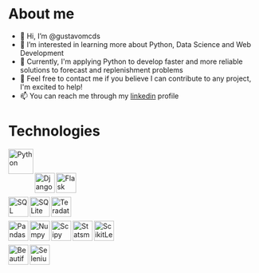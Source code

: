 # About me

- 👋 Hi, I’m @gustavomcds
- 👀 I’m interested in learning more about Python, Data Science and Web Development
- 🌱 Currently, I'm applying Python to develop faster and more reliable solutions to forecast and replenishment problems
- 💞️ Feel free to contact me if you believe I can contribute to any project, I'm excited to help!
- 📫 You can reach me through my <a href="https://www.linkedin.com/in/gustavo-machado-da-silva/">linkedin</a> profile

# Technologies

<img align="left" alt="Python" height="50px" src="https://everyday.codes/wp-content/uploads/2019/12/newpythonlogo.png">

<br><br>

<img align="left" alt="Django" height="40px" src="https://upload.wikimedia.org/wikipedia/commons/thumb/7/75/Django_logo.svg/2560px-Django_logo.svg.png">

<img align="left" alt="Flask" height="40px" src="https://upload.wikimedia.org/wikipedia/commons/thumb/3/3c/Flask_logo.svg/1280px-Flask_logo.svg.png">

<br><br>

<img align="left" alt="SQL" height="40px" src="https://www.evcnegocios.com.br/wp-content/uploads/2020/05/SQL-Training.png">

<img align="left" alt="SQLite" height="40px" src="https://upload.wikimedia.org/wikipedia/commons/thumb/3/38/SQLite370.svg/1024px-SQLite370.svg.png">

<img align="left" alt="Teradata" height="40px" src="https://upload.wikimedia.org/wikipedia/commons/0/0c/Teradata_logo_2018.png">

<br><br>

<img align="left" alt="Pandas" height="40px" src="https://upload.wikimedia.org/wikipedia/commons/thumb/e/ed/Pandas_logo.svg/640px-Pandas_logo.svg.png">

<img align="left" alt="Numpy" height="40px" src="https://upload.wikimedia.org/wikipedia/commons/thumb/3/31/NumPy_logo_2020.svg/1280px-NumPy_logo_2020.svg.png">

<img align="left" alt="Scipy" height="40px" src="https://www.firelinescience.com/wp-content/uploads/2019/09/SciPy-Logo.png">

<img align="left" alt="Statsmodels" height="40px" src="https://www.statsmodels.org/stable/_images/statsmodels-logo-v2.svg">

<img align="left" alt="ScikitLearn" height="40px" src="https://upload.wikimedia.org/wikipedia/commons/thumb/0/05/Scikit_learn_logo_small.svg/1280px-Scikit_learn_logo_small.svg.png">

<br><br>

<img align="left" alt="BeautifulSoup" height="40px" src="https://funthon.files.wordpress.com/2017/05/bs.png">

<img align="left" alt="Selenium" height="40px" src="https://blog.knoldus.com/wp-content/uploads/2021/03/selenium.png">



<!---
gustavomcds/gustavomcds is a ✨ special ✨ repository because its `README.md` (this file) appears on your GitHub profile.
You can click the Preview link to take a look at your changes.
--->
